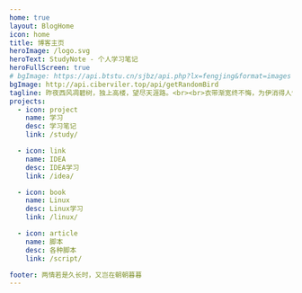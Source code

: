 ```yaml
---
home: true
layout: BlogHome
icon: home
title: 博客主页
heroImage: /logo.svg
heroText: StudyNote - 个人学习笔记
heroFullScreen: true
# bgImage: https://api.btstu.cn/sjbz/api.php?lx=fengjing&format=images
bgImage: http://api.ciberviler.top/api/getRandomBird
tagline: 昨夜西风凋碧树，独上高楼，望尽天涯路。<br><br>衣带渐宽终不悔，为伊消得人憔悴。<br><br>众里寻他千百度，蓦然回首，那人却在，灯火阑珊处。
projects:
  - icon: project
    name: 学习
    desc: 学习笔记
    link: /study/

  - icon: link
    name: IDEA
    desc: IDEA学习
    link: /idea/

  - icon: book
    name: Linux
    desc: Linux学习
    link: /linux/

  - icon: article
    name: 脚本
    desc: 各种脚本
    link: /script/

footer: 两情若是久长时，又岂在朝朝暮暮
---
```

